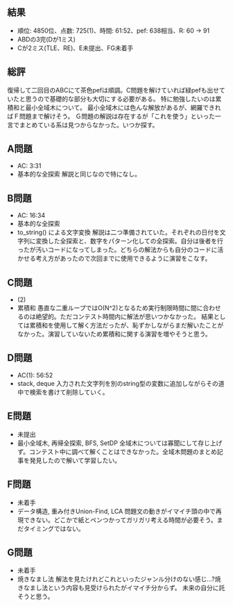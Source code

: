 ## 結果
- 順位: 4850位、点数: 725(1)、時間: 61:52、pef: 638相当、R: 60 → 91
- ABDの3完(Dが1ミス)
- Cが2ミス(TLE、RE)、E未提出、FG未着手


## 総評
復帰して二回目のABCにて茶色pefは順調。C問題を解けていれば緑pefも出せていたと思うので基礎的な部分も大切にする必要がある。
特に勉強したいのは累積和と最小全域木について。
最小全域木には色んな解放があるが、網羅できればＦ問題まで解けそう。
Ｇ問題の解説は存在するが「これを使う」といった一言でまとめている系は見つからなかった。いつか探す。


## A問題
- AC: 3:31
- 基本的な全探索
解説と同じなので特になし。

## B問題
- AC: 16:34
- 基本的な全探索
- to_string() による文字変換
解説は二つ準備されていた。それぞれの日付を文字列に変換した全探索と、数字をパターン化しての全探索。自分は後者を行ったが汚いコードになってしまった。どちらの解法からも自分のコードに活かせる考え方があったので次回までに使用できるように演習をこなす。


## C問題
- (2)
- 累積和
愚直な二重ループではO(N^2)となるため実行制限時間に間に合わせるのは絶望的。ただコンテスト時間内に解法が思いつかなかった。
結果としては累積和を使用して解く方法だったが、恥ずかしながらまだ解いたことがなかった。演習していないため累積和に関する演習を増やそうと思う。

## D問題
- AC(1): 56:52
- stack, deque
入力された文字列を別のstring型の変数に追加しながらその道中で検索を書けて削除していく。

## E問題
- 未提出
- 最小全域木, 再帰全探索, BFS, SetDP
全域木については寡聞にして存じ上げず。コンテスト中に調べて解くことはできなかった。全域木問題のまとめ記事を発見したので解いて学習したい。

## F問題
- 未着手
- データ構造, 重み付きUnion-Find, LCA
問題文の動きがイマイチ頭の中で再現できない。どこかで紙とペンつかってガリガリ考える時間が必要そう。まだタイミングではない。


## G問題
- 未着手
- 焼きなまし法
解法を見たけれどこれといったジャンル分けのない感じ...?焼きなまし法という内容も見受けられたがイマイチ分からず。
未来の自分に託そうと思う。
